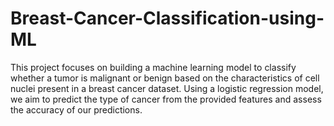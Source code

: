 # Breast-Cancer-Classification-using-ML
This project focuses on building a machine learning model to classify whether a tumor is malignant or benign based on the characteristics of cell nuclei present in a breast cancer dataset. Using a logistic regression model, we aim to predict the type of cancer from the provided features and assess the accuracy of our predictions.
